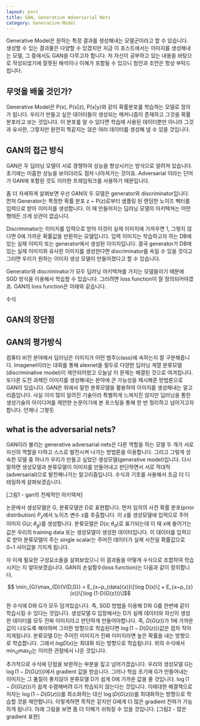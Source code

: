 ```yaml
---
layout: post
title: GAN, Generative Adversarial Nets
category: Generative-Model
---
```


Generative Model은 원하는 특정 결과를 생성해내는 모델군이라고 할 수 있습니다.
생성할 수 있는 결과물은 다양할 수 있겠지만 지금 이 포스트에서는 이미지를 생성해내는 모델, 그 중에서도 GAN을 다루고자 합니다.
저 자신이 공부하고 있는 내용을 바탕으로 작성되었기에 잘못된 해석이나 이해가 포함될 수 있으니 첨언과 조언은 항상 부탁드립니다.

## 무엇을 배울 것인가?

Generative Model은 P(x), P(x|z), P(x|y)와 같이 확률분포를 학습하는 모델로 정의가 됩니다.
우리가 만들고 싶은 데이터들이 생성되는 메커니즘이 존재하고 그것을 확률분포라고 보는 것입니다.
이 분포를 알 수 있다면 학습에 사용된 데이터뿐만 아니라 그것과 유사한, 그렇지만 완전히 똑같지는 않은 여러 데이터를 생성해 낼 수 있을 것입니다.

## GAN의 접근 방식

GAN은 두 딥러닝 모델이 서로 경쟁하여 성능을 향상시키는 방식으로 알려져 있습니다.
초기에는 미흡한 성능을 보이더라도 점차 나아져가는 것이죠.
Adversarial 이라는 단어가 GAN에 포함된 것도 이러한 프레임워크를 사용하기 때문입니다.

좀 더 자세하게 살펴보면 우선 GAN의 두 모델은 generator와 discriminator입니다.
먼저 Generator는 특정한 확률 분포 z ~ P(z)로부터 샘플링 된 랜덤한 노이즈 벡터를 입력으로 받아 이미지를 생성합니다.
이 때 만들어지는 딥러닝 모델의 아키텍쳐는 어떤 형태든 크게 상관이 없습니다.

Discriminator는 이미지를 입력으로 받아 이것이 실제 이미지에 가까우면 1, 그렇지 않다면 0에 가까운 확률값을 반환하는 모델입니다.
입력 이미지는 학습하고자 하는 DB에 있는 실제 이미지 또는 generator에서 생성된 이미지입니다.
결국 generator가 DB에 있는 실제 이미지와 유사한 이미지를 생성한다면 discriminator를 속일 수 있을 것이고 그러면 우리가 원하는 이미지 생성 모델이 만들어졌다고 할 수 있습니다.

Generator와 discriminator가 모두 딥러닝 아키텍쳐를 가지는 모델들이기 때문에 SGD 방식을 이용해서 학습할 수 있습니다.
그러려면 loss function이 잘 정의되어야겠죠.
GAN의 loss function은 아래와 같습니다.

수식



## GAN의 장단점

## GAN의 평가방식















컴퓨터 비전 분야에서 딥러닝은 이미지가 어떤 범주(class)에 속하는지 잘 구분해줍니다.
Imagenet이라는 대회를 통해 alexnet을 필두로 다양한 딥러닝 계열 분류모델(discriminative model)이 제안되어왔고 오늘날 이 문제는 해결된 것으로 여겨집니다.
또다른 도전 과제인 이미지를 생성해내는 분야에 큰 가능성을 제시해준 방법론으로 GAN이 있습니다.
GAN은 위에서 말한 분류모델을 활용하여 이미지를 생성해내는 알고리즘입니다.
사실 이미 많이 알려진 기술이라 특별하게 느껴지진 않지만 딥러닝을 통한 생성기술의 아이디어를 제안한 논문이기에 본 포스팅을 통해 한 번 정리하고 넘어가고자 합니다.
언제나 그렇듯 
  
## what is the adversarial nets?

GAN이라 불리는 generative adversarial nets은 다른 역할을 하는 모델 두 개가 서로 자신의 역할을 다하고 스스로 발전시켜 나가는 방법론을 이용합니다.
그리고 그렇게 성숙한 모델 중 하나가 우리가 만들고 싶었던 생성모델(generative model)입니다.
다시 말하면 생성모델과 분류모델이 이미지를 만들어내고 판단하면서 서로 적대적(adversarial)으로 발전해나가는 알고리즘입니다.
수식과 기호를 사용해서 조금 더 디테일하게 살펴보겠습니다.  

[그림1 - gan의 전체적인 아키텍쳐]

논문에서 생성모델은 G, 분류모델은 D로 표현합니다.
먼저 임의의 사전 확률 분포(prior distribution) $P_z$에서 노이즈 변수 z를 추출합니다.
이 z를 생성모델에 입력으로 주어 이미지 $G(z; {\theta_g})$를 생성합니다.
분류모델은 $D(x; {\theta_d})$로 표기되는데 이 때 x에 들어가는 값은 우리의 training data 또는 생성모델이 생성한 데이터입니다.
이 데이터를 입력으로 받아 분류모델이 주는 single scalar는 주어진 데이터가 실제 사진일 확률값으로 0~1 사이값을 가지게 됩니다.

자 이제 필요한 구성요소들을 살펴보았으니 이 결과들을 어떻게 수식으로 조합하여 학습시키는 지 알아보겠습니다.
GAN의 손실함수(loss function)는 다음과 같이 정의합니다.

$$ \min_{G}\max_{D}{V(D,G)} = E_{x~p_{data}(x)}\[\log D(x)\] + E_{x~p_{z}(x)}\[\log (1-D(G(z)))\]$$

한 수식에 D와 G가 모두 담겨있습니다.
즉, SGD 방법을 이용해 D와 G를 한번에 같이 학습시킬 수 있다는 것입니다.
생성모델 G 입장에서는 D가 실제 데이터와 자신이 생성한 데이터를 모두 진짜 이미지라고 판단하게 만들어야합니다.
즉, $D(G(z))$가 1에 가까운 값이 나오도록 해야하며 그러한 방향으로 학습된다면 $\log(1-D(G(z)))$값은 점차 작아지게됩니다.
분류모델 D는 주어진 이미지가 진짜 이미지라면 높은 확률을 내는 방향으로 학습합니다.
그래서 $log D(x)$는 최대화 되는 방향으로 학습됩니다.
위의 수식에서 $\min_{G}\max_{D}$는 이러한 관점에서 나온 것입니다.

추가적으로 수식에 단점을 보완하는 부분을 짚고 넘어가겠습니다.
우리의 생성모델 G는 $\log(1-D(G(z)))$에서 gradient 값을 받습니다.
그러나 학습 초기에 G가 만들어내는 이미지는 그 품질이 좋지않아 분류모델 D가 쉽게 0에 가까운 값을 줄 것입니다.
$\log(1-D(G(z)))$가 쉽게 수렴해버려 G가 학습되지 않는다는 것입니다.
이에대한 해결책으로 저자는 $\log(1-D(G(z)))$를 최소화하는 대신 $\log(D(G(z)))$를 최대화하는 방향으로 학습할 것을 제안합니다.
이렇게하면 목적은 같지만 G에게 더 많은 gradient 전파가 가능하게 됩니다.
아래 그림을 보면 좀 더 이해가 쉬워질 수 있을 것입니다.
[그림2 - 많은 gradient 표현]
